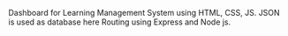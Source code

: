 Dashboard for Learning Management System using HTML, CSS, JS. 
JSON is used as database here
Routing using Express and Node js.
